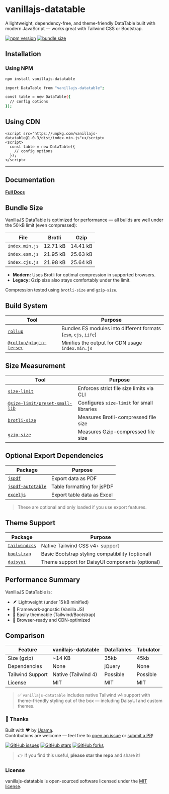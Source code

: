 # vanillajs-datatable

A lightweight, dependency-free, and theme-friendly DataTable built with modern JavaScript — works great with Tailwind CSS or Bootstrap.

[![npm version](https://img.shields.io/npm/v/vanillajs-datatable)](https://www.npmjs.com/package/vanillajs-datatable)
[![bundle size](https://img.shields.io/bundlephobia/minzip/vanillajs-datatable)](https://bundlephobia.com/package/vanillajs-datatable)

## Installation

### Using NPM

```bash
npm install vanillajs-datatable

import DataTable from "vanillajs-datatable";

const table = new DataTable({
  // config options
});
```

## Using CDN

```
<script src="https://unpkg.com/vanillajs-datatable@1.0.3/dist/index.min.js"></script>
<script>
  const table = new DataTable({
    // config options
  });
</script>
```

---

## Documentation

[**Full Docs**](https://docs.elegantlaravel.com/)

## Bundle Size

VanillaJS DataTable is optimized for performance — all builds are well under the 50 kB limit (even compressed):

| File           | Brotli   | Gzip     |
| -------------- | -------- | -------- |
| `index.min.js` | 12.71 kB | 14.41 kB |
| `index.esm.js` | 21.95 kB | 25.63 kB |
| `index.cjs.js` | 21.98 kB | 25.64 kB |

- **Modern:** Uses Brotli for optimal compression in supported browsers.
- **Legacy:** Gzip size also stays comfortably under the limit.

Compression tested using `brotli-size` and `gzip-size`.

## Build System

| Tool                                                                           | Purpose                                                          |
| ------------------------------------------------------------------------------ | ---------------------------------------------------------------- |
| [`rollup`](https://rollupjs.org/)                                              | Bundles ES modules into different formats (`esm`, `cjs`, `iife`) |
| [`@rollup/plugin-terser`](https://www.npmjs.com/package/@rollup/plugin-terser) | Minifies the output for CDN usage `index.min.js`                 |

## Size Measurement

| Tool                                                                                         | Purpose                                     |
| -------------------------------------------------------------------------------------------- | ------------------------------------------- |
| [`size-limit`](https://www.npmjs.com/package/size-limit)                                     | Enforces strict file size limits via CLI    |
| [`@size-limit/preset-small-lib`](https://www.npmjs.com/package/@size-limit/preset-small-lib) | Configures `size-limit` for small libraries |
| [`brotli-size`](https://www.npmjs.com/package/brotli-size)                                   | Measures Brotli-compressed file size        |
| [`gzip-size`](https://www.npmjs.com/package/gzip-size)                                       | Measures Gzip-compressed file size          |

## Optional Export Dependencies

| Package                                                            | Purpose                    |
| ------------------------------------------------------------------ | -------------------------- |
| [`jspdf`](https://www.npmjs.com/package/jspdf)                     | Export data as PDF         |
| [`jspdf-autotable`](https://www.npmjs.com/package/jspdf-autotable) | Table formatting for jsPDF |
| [`exceljs`](https://www.npmjs.com/package/exceljs)                 | Export table data as Excel |

> These are optional and only loaded if you use export features.

## Theme Support

| Package                                   | Purpose                                          |
| ----------------------------------------- | ------------------------------------------------ |
| [`tailwindcss`](https://tailwindcss.com/) | Native Tailwind CSS v4+ support                  |
| [`bootstrap`](https://getbootstrap.com/)  | Basic Bootstrap styling compatibility (optional) |
| [`daisyui`](https://daisyui.com/)         | Theme support for DaisyUI components (optional)  |

## Performance Summary

VanillaJS DataTable is:

- 🪶 Lightweight (under 15 kB minified)
- 🧩 Framework-agnostic (Vanilla JS)
- 🎨 Easily themeable (Tailwind/Bootstrap)
- 🚀 Browser-ready and CDN-optimized

## Comparison

| Feature          | vanillajs-datatable | DataTables | Tabulator |
| ---------------- | ------------------- | ---------- | --------- |
| Size (gzip)      | ~14 KB              | 35kb       | 45kb      |
| Dependencies     | None                | jQuery     | None      |
| Tailwind Support | Native (Tailwind 4) | Possible   | Possible  |
| License          | MIT                 | MIT        | MIT       |

> ✅ `vanillajs-datatable` includes native Tailwind v4 support with theme-friendly styling out of the box — including DaisyUI and custom themes.

### 🙌 Thanks

Built with ❤️ by [Usama](https://github.com/usamaramzan978).  
Contributions are welcome — feel free to [open an issue](https://github.com/usamaramzan978/vanillajs-datatable/issues) or [submit a PR](https://github.com/usamaramzan978/vanillajs-datatable/pulls)!

[![GitHub issues](https://img.shields.io/github/issues/usamaramzan978/vanillajs-datatable)](https://github.com/usamaramzan978/vanillajs-datatable/issues)
[![GitHub stars](https://img.shields.io/github/stars/usamaramzan978/vanillajs-datatable)](https://github.com/usamaramzan978/vanillajs-datatable/stargazers)
[![GitHub forks](https://img.shields.io/github/forks/usamaramzan978/vanillajs-datatable)](https://github.com/usamaramzan978/vanillajs-datatable/network)

> 👉 If you find this useful, **please star the repo** and share it!

### License

vanillajs-datatable is open-sourced software licensed under the [MIT license](LICENSE.md).
